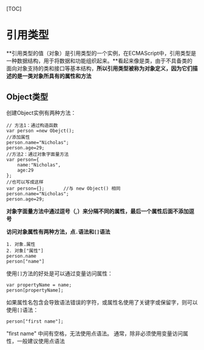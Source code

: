 [TOC]
# 引用类型
**引用类型的值（对象）是引用类型的一个实例，在ECMAScript中，引用类型是一种数据结构，用于将数据和功能组织起来。**看起来像是类，由于不具备类的面向对象支持的类和接口等基本结构，**所以引用类型被称为对象定义，因为它们描述的是一类对象所具有的属性和方法**


## Object类型
创建Object实例有两种方法：
```
// 方法1：通过构造函数
var person =new Obejct();
//添加属性
person.name="Nicholas";
person.age=29;
//方法2：通过对象字面量方法
var person={
    name:"Nicholas",
    age:29
};
//也可以写成这样
var person={};       //与 new Object() 相同
person.name="Nicholas";
person.age=29;
```
**对象字面量方法中通过逗号（,）来分隔不同的属性，最后一个属性后面不添加逗号**

**访问对象属性有两种方法，点`.`语法和`[]`语法**
```
1. 对象.属性
2. 对象["属性"]
person.name
person["name"]
```
使用`[]`方法的好处是可以通过变量访问属性：
```
var propertyName = name;
person[propertyName];
```
如果属性名包含会导致语法错误的字符，或属性名使用了关键字或保留字，则可以使用`[]`语法：
```
person["first name"];
```
"first name" 中间有空格，无法使用点语法。
通常，除非必须使用变量访问属性，一般建议使用点语法
